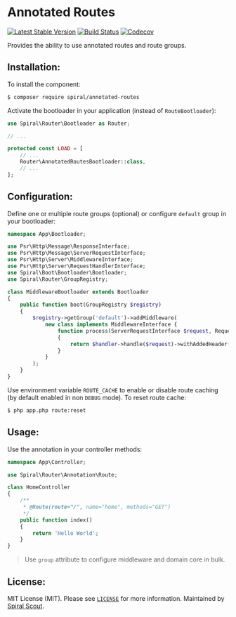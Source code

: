 Annotated Routes
========
[![Latest Stable Version](https://poser.pugx.org/spiral/annotated-routes/v/stable)](https://packagist.org/packages/spiral/annotated-routes) 
[![Build Status](https://github.com/spiral/annotated-routes/workflows/build/badge.svg)](https://github.com/spiral/annotated-routes/actions)
[![Codecov](https://codecov.io/gh/spiral/annotated-routes/branch/master/graph/badge.svg)](https://codecov.io/gh/spiral/annotated-routes/)

Provides the ability to use annotated routes and route groups.

Installation:
--------
To install the component:

```bash
$ composer require spiral/annotated-routes
```

Activate the bootloader in your application (instead of `RouteBootloader`):

```php
use Spiral\Router\Bootloader as Router;

// ...

protected const LOAD = [
    // ...
    Router\AnnotatedRoutesBootloader::class,
    // ...
];
```

Configuration:
-------
Define one or multiple route groups (optional) or configure `default` group in your bootloader:

```php
namespace App\Bootloader;

use Psr\Http\Message\ResponseInterface;
use Psr\Http\Message\ServerRequestInterface;
use Psr\Http\Server\MiddlewareInterface;
use Psr\Http\Server\RequestHandlerInterface;
use Spiral\Boot\Bootloader\Bootloader;
use Spiral\Router\GroupRegistry;

class MiddlewareBootloader extends Bootloader
{
    public function boot(GroupRegistry $registry)
    {
        $registry->getGroup('default')->addMiddleware(
            new class implements MiddlewareInterface {
                function process(ServerRequestInterface $request, RequestHandlerInterface $handler): ResponseInterface
                {
                    return $handler->handle($request)->withAddedHeader("hello", "World");
                }
            }
        );
    }
}
```

Use environment variable `ROUTE_CACHE` to enable or disable route caching (by default enabled in non `DEBUG` mode). To 
reset route cache:

```bash
$ php app.php route:reset
```

Usage:
--------
Use the annotation in your controller methods:

```php
namespace App\Controller;

use Spiral\Router\Annotation\Route;

class HomeController
{
    /**
     * @Route(route="/", name="home", methods="GET")
     */
    public function index()
    {
        return 'Hello World';
    }
}
```

> Use `group` attribute to configure middleware and domain core in bulk.

License:
--------
MIT License (MIT). Please see [`LICENSE`](./LICENSE) for more information. Maintained by [Spiral Scout](https://spiralscout.com).

